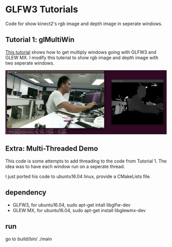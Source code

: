 # GLFW3 Tutorials
Code for show kinect2's rgb image and depth image in seperate windows.

## Tutorial 1: glMultiWin

[This tutorial](http://blog.gvnott.com/2013/05/18/tutorial-multiple-windows-with-glfw3-and-glew-mx/) shows how to get multiply windows going with GLFW3 and GLEW MX.
I modify this tuterial to show rgb image and depth image with two seperate windows.

![](https://github.com/suijingfeng/libfreenect2/blob/master/glMultiWin/doc/succeed.png)


## Extra: Multi-Threaded Demo

This code is some attempts to add threading to the code from Tutorial 1. The idea was to have each window run on a seperate thread.

I just ported his code to ubuntu16.04 linux, provide a CMakeLists file. 

## dependency
* GLFW3, for ubuntu16.04, sudo apt-get intall libglfw-dev
* GLEW MX, for ubuntu16.04, sudo apt-get install libglewmx-dev

## run
go to build/bin/
./main

